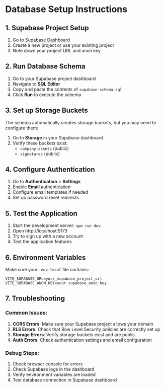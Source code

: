 # Database Setup Instructions

## 1. Supabase Project Setup

1. Go to [Supabase Dashboard](https://app.supabase.com)
2. Create a new project or use your existing project
3. Note down your project URL and anon key

## 2. Run Database Schema

1. Go to your Supabase project dashboard
2. Navigate to **SQL Editor**
3. Copy and paste the contents of `supabase-schema.sql`
4. Click **Run** to execute the schema

## 3. Set up Storage Buckets

The schema automatically creates storage buckets, but you may need to configure them:

1. Go to **Storage** in your Supabase dashboard
2. Verify these buckets exist:
   - `company-assets` (public)
   - `signatures` (public)

## 4. Configure Authentication

1. Go to **Authentication** > **Settings**
2. Enable **Email** authentication
3. Configure email templates if needed
4. Set up password reset redirects

## 5. Test the Application

1. Start the development server: `npm run dev`
2. Open http://localhost:5173
3. Try to sign up with a new account
4. Test the application features

## 6. Environment Variables

Make sure your `.env.local` file contains:

```env
VITE_SUPABASE_URL=your_supabase_project_url
VITE_SUPABASE_ANON_KEY=your_supabase_anon_key
```

## 7. Troubleshooting

### Common Issues:

1. **CORS Errors**: Make sure your Supabase project allows your domain
2. **RLS Errors**: Check that Row Level Security policies are correctly set up
3. **Storage Errors**: Verify storage buckets exist and are public
4. **Auth Errors**: Check authentication settings and email configuration

### Debug Steps:

1. Check browser console for errors
2. Check Supabase logs in the dashboard
3. Verify environment variables are loaded
4. Test database connection in Supabase dashboard

